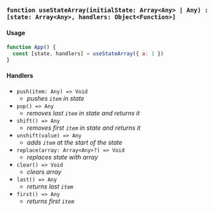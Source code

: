 ### `function useStateArray(initialState: Array<Any> | Any) : [state: Array<Any>, handlers: Object<Function>]`

#### Usage

```js
function App() {
  const [state, handlers] = useStateArray({ a: 1 })
}
```

#### Handlers

- `push(item: Any) => Void`
  - _pushes `item` in state_
- `pop() => Any`
  - _removes last `item` in state and returns it_
- `shift() => Any`
  - _removes first `item` in state and returns it_
- `unshift(value) => Any`
  - _adds `item` at the start of the state_
- `replace(array: Array<Any>?) => Void`
  - _replaces state with array_
- `clear() => Void`
  - _clears array_
- `last() => Any`
  - _returns last `item`_
- `first() => Any`
  - _returns first `item`_
